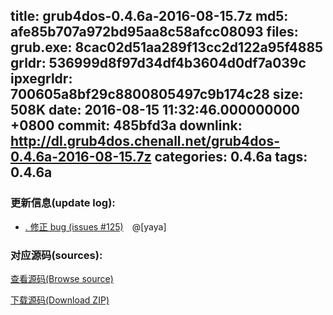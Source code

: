 title: grub4dos-0.4.6a-2016-08-15.7z
md5: afe85b707a972bd95aa8c58afcc08093
files:
  grub.exe: 8cac02d51aa289f13cc2d122a95f4885
  grldr: 536999d8f97d34df4b3604d0df7a039c
  ipxegrldr: 700605a8bf29c8800805497c9b174c28
size: 508K
date: 2016-08-15 11:32:46.000000000 +0800
commit: 485bfd3a
downlink: http://dl.grub4dos.chenall.net/grub4dos-0.4.6a-2016-08-15.7z
categories: 0.4.6a
tags: 0.4.6a
---


### 更新信息(update log):
  * [﻿. 修正 bug (issues #125)](https://github.com/chenall/grub4dos/commit/485bfd3a9862f311adcb707e4a7d365107b43c5a)　@[yaya]

### 对应源码(sources):
  [查看源码(Browse source)](https://github.com/chenall/grub4dos/tree/485bfd3a9862f311adcb707e4a7d365107b43c5a)

  [下载源码(Download ZIP)](https://github.com/chenall/grub4dos/archive/485bfd3a9862f311adcb707e4a7d365107b43c5a.zip)
